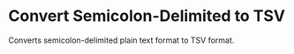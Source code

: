 # Convert Semicolon-Delimited to TSV
Converts semicolon-delimited plain text format to TSV format.

